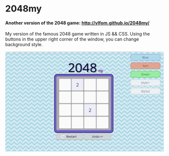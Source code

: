 # 2048my
#### Another version of the 2048 game: http://vlfom.github.io/2048my/

My version of the famous 2048 game written in JS && CSS. Using the buttons in the upper right corner of the window, you can change background style.

<p align="center">
<img src="https://github.com/vlfom/2048my/blob/master/examples/example1.gif" width="800">
</p>
